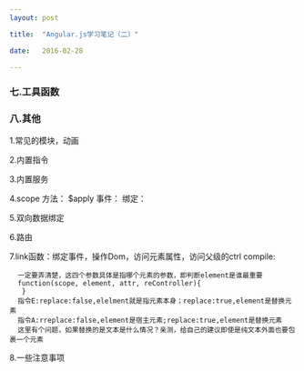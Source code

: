 ```yaml
---
layout: post

title:  "Angular.js学习笔记（二）"

date:   2016-02-28

---
```


### 七.工具函数


### 八.其他


1.常见的模块，动画


2.内置指令


3.内置服务


4.scope
  方法： $apply
  事件：
  绑定：
 
5.双向数据绑定


6.路由

7.link函数：绑定事件，操作Dom，访问元素属性，访问父级的ctrl
  compile:


      一定要弄清楚，这四个参数具体是指哪个元素的参数，即判断element是谁最重要
      function(scope, element, attr, reController){
       }
      指令E:replace:false,elelment就是指元素本身；replace:true,element是替换元素
      指令A:rreplace:false,element是宿主元素;replace:true,element是替换元素
      这里有个问题，如果替换的是文本是什么情况？亲测，给自己的建议即使是纯文本外面也要包裹一个元素
  

8.一些注意事项
